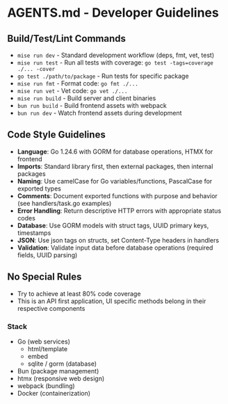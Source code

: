 # AGENTS.md - Developer Guidelines

## Build/Test/Lint Commands

- `mise run dev` - Standard development workflow (deps, fmt, vet, test)
- `mise run test` - Run all tests with coverage: `go test -tags=coverage ./... -cover`
- `go test ./path/to/package` - Run tests for specific package
- `mise run fmt` - Format code: `go fmt ./...`
- `mise run vet` - Vet code: `go vet ./...`
- `mise run build` - Build server and client binaries
- `bun run build` - Build frontend assets with webpack
- `bun run dev` - Watch frontend assets during development

## Code Style Guidelines

- **Language**: Go 1.24.6 with GORM for database operations, HTMX for frontend
- **Imports**: Standard library first, then external packages, then internal packages
- **Naming**: Use camelCase for Go variables/functions, PascalCase for exported types
- **Comments**: Document exported functions with purpose and behavior (see handlers/task.go examples)
- **Error Handling**: Return descriptive HTTP errors with appropriate status codes
- **Database**: Use GORM models with struct tags, UUID primary keys, timestamps
- **JSON**: Use json tags on structs, set Content-Type headers in handlers
- **Validation**: Validate input data before database operations (required fields, UUID parsing)

## No Special Rules

- Try to achieve at least 80% code coverage
- This is an API first application, UI specific methods belong in their respective components

### Stack

- Go (web services)
  - html/template
  - embed
  - sqlite / gorm (database)
- Bun (package management)
- htmx (responsive web design)
- webpack (bundling)
- Docker (containerization)
